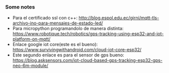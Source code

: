 ### Some notes
* Para el certificado ssl con c++: http://blog.espol.edu.ec/girni/mqtt-tls-archivo-ino-para-mensajes-de-estado-led/
* Para micropython programandolo de manera distinta: https://www.robotique.tech/robotics/gps-tracking-using-esp32-and-iot-platform-on-mqtt/
* Enlace google iot core(este es el bueno): https://www.survivingwithandroid.com/cloud-iot-core-esp32/
* Este segundo enlace es para el sensor de gps bueno: https://blog.asksensors.com/iot-cloud-based-gps-tracking-esp32-gps-neo-6m-module/
